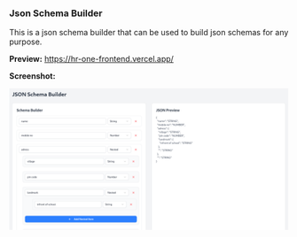 ### Json Schema Builder

This is a json schema builder that can be used to build json schemas for any purpose.

**Preview:** https://hr-one-frontend.vercel.app/

**Screenshot:**

![Screenshot of the json schema builder](./public/json%20fromatter.png)